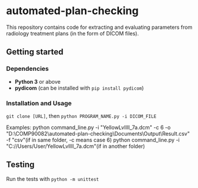 # automated-plan-checking

This repository contains code for extracting and evaluating parameters from radiology treatment plans (in the form of DICOM files).

## Getting started

### Dependencies

- **Python 3** or above
- **pydicom** (can be installed with `pip install pydicom`)

### Installation and Usage

`git clone [URL]`, then
`python PROGRAM_NAME.py -i DICOM_FILE`

Examples:
    python command_line.py -i "YellowLvlIII_7a.dcm" -c 6 -o "D:\COMP90082\automated-plan-checking\Documents\Output\Result.csv" -f "csv"(if in same folder, -c means case 6)
    python command_line.py -i "C://Users/User/YellowLvlIII_7a.dcm"(if in another folder)

## Testing

Run the tests with `python -m unittest`
